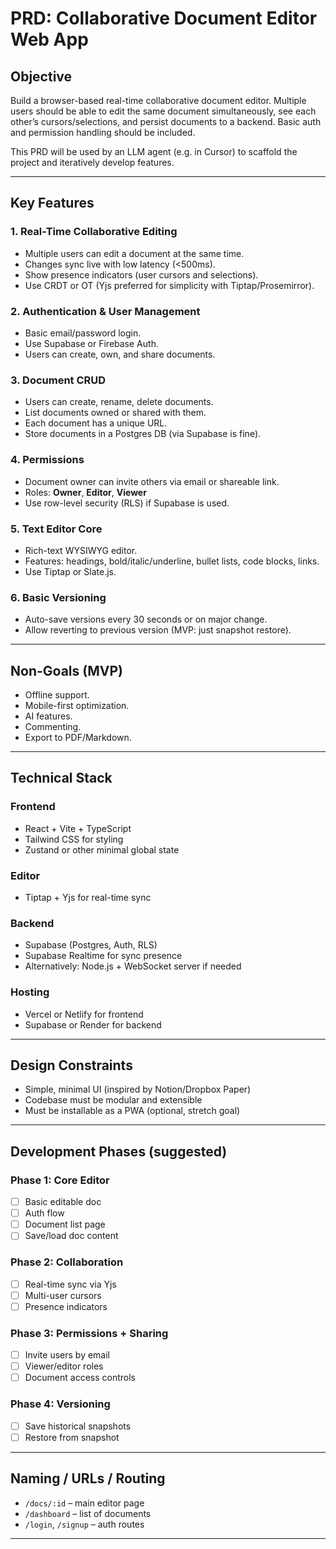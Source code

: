# **PRD: Collaborative Document Editor Web App**

## **Objective**

Build a browser-based real-time collaborative document editor. Multiple users should be able to edit the same document simultaneously, see each other’s cursors/selections, and persist documents to a backend. Basic auth and permission handling should be included.

This PRD will be used by an LLM agent (e.g. in Cursor) to scaffold the project and iteratively develop features.

---

## **Key Features**

### 1. **Real-Time Collaborative Editing**

* Multiple users can edit a document at the same time.
* Changes sync live with low latency (<500ms).
* Show presence indicators (user cursors and selections).
* Use CRDT or OT (Yjs preferred for simplicity with Tiptap/Prosemirror).

### 2. **Authentication & User Management**

* Basic email/password login.
* Use Supabase or Firebase Auth.
* Users can create, own, and share documents.

### 3. **Document CRUD**

* Users can create, rename, delete documents.
* List documents owned or shared with them.
* Each document has a unique URL.
* Store documents in a Postgres DB (via Supabase is fine).

### 4. **Permissions**

* Document owner can invite others via email or shareable link.
* Roles: **Owner**, **Editor**, **Viewer**
* Use row-level security (RLS) if Supabase is used.

### 5. **Text Editor Core**

* Rich-text WYSIWYG editor.
* Features: headings, bold/italic/underline, bullet lists, code blocks, links.
* Use Tiptap or Slate.js.

### 6. **Basic Versioning**

* Auto-save versions every 30 seconds or on major change.
* Allow reverting to previous version (MVP: just snapshot restore).

---

## **Non-Goals (MVP)**

* Offline support.
* Mobile-first optimization.
* AI features.
* Commenting.
* Export to PDF/Markdown.

---

## **Technical Stack**

### **Frontend**

* React + Vite + TypeScript
* Tailwind CSS for styling
* Zustand or other minimal global state

### **Editor**

* Tiptap + Yjs for real-time sync

### **Backend**

* Supabase (Postgres, Auth, RLS)
* Supabase Realtime for sync presence
* Alternatively: Node.js + WebSocket server if needed

### **Hosting**

* Vercel or Netlify for frontend
* Supabase or Render for backend

---

## **Design Constraints**

* Simple, minimal UI (inspired by Notion/Dropbox Paper)
* Codebase must be modular and extensible
* Must be installable as a PWA (optional, stretch goal)

---

## **Development Phases (suggested)**

### **Phase 1: Core Editor**

* [ ] Basic editable doc
* [ ] Auth flow
* [ ] Document list page
* [ ] Save/load doc content

### **Phase 2: Collaboration**

* [ ] Real-time sync via Yjs
* [ ] Multi-user cursors
* [ ] Presence indicators

### **Phase 3: Permissions + Sharing**

* [ ] Invite users by email
* [ ] Viewer/editor roles
* [ ] Document access controls

### **Phase 4: Versioning**

* [ ] Save historical snapshots
* [ ] Restore from snapshot

---

## **Naming / URLs / Routing**

* `/docs/:id` – main editor page
* `/dashboard` – list of documents
* `/login`, `/signup` – auth routes

---

